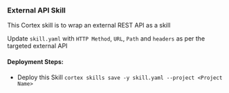 ### External API Skill

This Cortex skill is to wrap an external REST API as a skill

Update `skill.yaml` with `HTTP Method`, `URL`, `Path` and `headers` as per the targeted external API

#### Deployment Steps:
* Deploy this Skill `cortex skills save -y skill.yaml --project <Project Name>`
